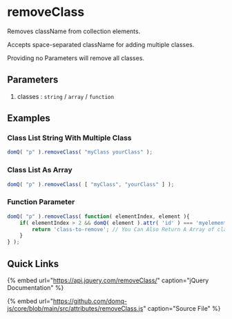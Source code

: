 # removeClass

Removes className from collection elements.

Accepts space-separated className for adding multiple classes.

Providing no Parameters will remove all classes.

## Parameters

1. classes : `string` / `array` / `function`

## Examples

### Class List String With Multiple Class

```javascript
domQ( "p" ).removeClass( "myClass yourClass" );
```

### Class List As Array

```javascript
domQ( "p" ).removeClass( [ "myClass", "yourClass" ] );
```

### Function Parameter

```javascript
domQ( "p" ).removeClass( function( elementIndex, element ){
    if( elementIndex > 2 && domQ( element ).attr( 'id' ) === 'myelement' ){
        return 'class-to-remove'; // You Can Also Return A Array of class to remove;
    } 
} );
```

## Quick Links

{% embed url="https://api.jquery.com/removeClass/" caption="jQuery Documentation" %}

{% embed url="https://github.com/domq-js/core/blob/main/src/attributes/removeClass.js" caption="Source File" %}

